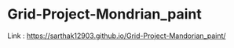 # Grid-Project-Mondrian_paint

Link :  https://sarthak12903.github.io/Grid-Project-Mandorian_paint/
